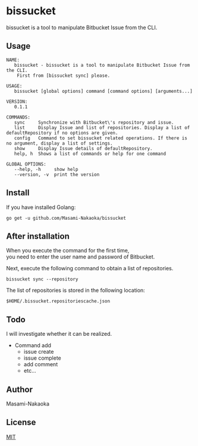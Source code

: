 # bissucket

bissucket is a tool to manipulate Bitbucket Issue from the CLI.

## Usage

```shell
NAME:
   bissucket - bissucket is a tool to manipulate Bitbucket Issue from the CLI.
    First from [bissucket sync] please.

USAGE:
   bissucket [global options] command [command options] [arguments...]

VERSION:
   0.1.1

COMMANDS:
   sync     Synchronize with Bitbucket\'s repository and issue.
   list     Display Issue and list of repositories. Display a list of defaultRepository if no options are given.
   config   Command to set bissucket related operations. If there is no argument, display a list of settings.
   show     Display Issue details of defaultRepository.
   help, h  Shows a list of commands or help for one command

GLOBAL OPTIONS:
   --help, -h     show help
   --version, -v  print the version
```

## Install

If you have installed Golang:

```shell
go get -u github.com/Masami-Nakaoka/bissucket
```

## After installation

When you execute the command for the first time,  
you need to enter the user name and password of Bitbucket.

Next, execute the following command to obtain a list of repositories.

```shell
bissucket sync --repository
```

The list of repositories is stored in the following location:

```shell
$HOME/.bissucket.repositoriescache.json
```

## Todo

I will investigate whether it can be realized.

- Command add
    - issue create
    - issue complete
    - add comment
    - etc...

## Author

Masami-Nakaoka

## License

[MIT](https://opensource.org/licenses/MIT)
